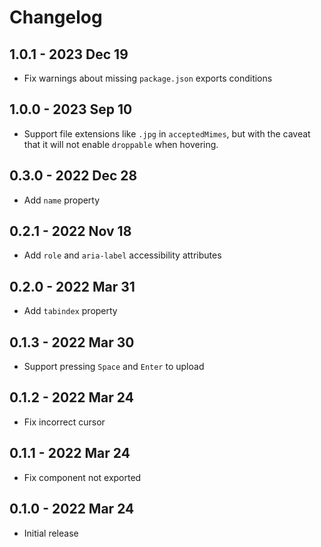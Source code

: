 # Changelog

## 1.0.1 - 2023 Dec 19
- Fix warnings about missing `package.json` exports conditions

## 1.0.0 - 2023 Sep 10
- Support file extensions like `.jpg` in `acceptedMimes`, but with the caveat that it will not enable `droppable` when hovering.

## 0.3.0 - 2022 Dec 28
- Add `name` property

## 0.2.1 - 2022 Nov 18
- Add `role` and `aria-label` accessibility attributes

## 0.2.0 - 2022 Mar 31
- Add `tabindex` property

## 0.1.3 - 2022 Mar 30
- Support pressing `Space` and `Enter` to upload

## 0.1.2 - 2022 Mar 24
- Fix incorrect cursor

## 0.1.1 - 2022 Mar 24
- Fix component not exported

## 0.1.0 - 2022 Mar 24
- Initial release
